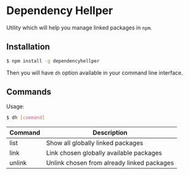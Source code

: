# Dependency Hellper

Utility which will help you manage linked packages in `npm`.

## Installation

``` sh
$ npm install -g dependencyhellper
```

Then you will have `dh` option available in your command line interface.

## Commands

Usage:

``` sh
$ dh [command]
```

| Command  | Description                                 |
| -------- | ------------------------------------------- |
| list     | Show all globally linked packages           |
| link     | Link chosen globally available packages     |
| unlink   | Unlink chosen from already linked packages  |
